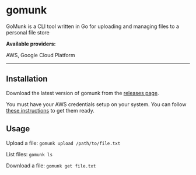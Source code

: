 # gomunk

GoMunk is a CLI tool written in Go for uploading and managing files to a personal file store

**Available providers:**

AWS,
Google Cloud Platform

---

## Installation
Download the latest version of gomunk from the [releases page](https://github.com/Byroni/gomunk/releases).

You must have your AWS credentials setup on your system. You can follow [these instructions](https://docs.aws.amazon.com/cli/latest/userguide/cli-chap-configure.html) to get them ready.

## Usage
Upload a file: 
`gomunk upload /path/to/file.txt`

List files:
`gomunk ls`

Download a file: 
`gomunk get file.txt`
